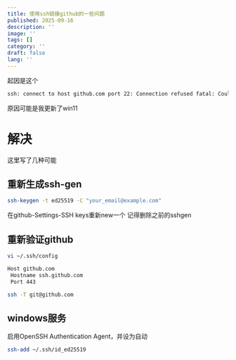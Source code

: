 ```yaml
---
title: 使用ssh链接github的一些问题
published: 2025-09-16
description: ''
image: ''
tags: []
category: ''
draft: false 
lang: ''
---
```


起因是这个
```bash
ssh: connect to host github.com port 22: Connection refused fatal: Could not read from remote repository. Please make sure you have the correct access rights and the repository exists.
```
原因可能是我更新了win11

# 解决
这里写了几种可能

## 重新生成ssh-gen
```bash
ssh-keygen -t ed25519 -C "your_email@example.com"
```
在github-Settings-SSH keys重新new一个
记得删除之前的sshgen


## 重新验证github

```bash
vi ~/.ssh/config
```

```txt title ="config"
Host github.com
 Hostname ssh.github.com
 Port 443
```

```bash
ssh -T git@github.com
```
## windows服务
启用OpenSSH Authentication Agent，并设为自动
```bash
ssh-add ~/.ssh/id_ed25519
```